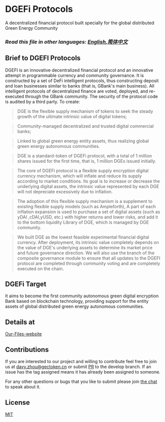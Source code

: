 # DGEFi Protocols
A decentralized financial protocol built specially for the global distributed Green Energy Community

### <em>Read this file in other languages: [English](https://github.com/GECToken-DeFi/DGEFi/blob/master/README.md),[简体中文]()</em>
  
## Brief to DGEFI Protocols 

DGEFI is an innovative decentralized financial protocol and an innovative attempt in programmable currency and community governance. It is constructed by a set of DeFi intelligent protocols, thus constructing deposit and loan businesses similar to banks (that is, GBank's main business). All intelligent protocols of decentralized finance are voted, deployed, and re-executed through the GBank community. The security of the protocol code is audited by a third party. To create:

> DGE is the flexible supply mechanism of tokens to seek the steady growth of the ultimate intrinsic value of digital tokens;

> Community-managed decentralized and trusted digital commercial banks;

> Linked to global green energy entity assets, thus realizing global green energy autonomous communities.

> DGE is a standard-token of DGEFi protocol, with a total of 1 million shares issued for the first time, that is, 1 million DGEs issued initially. 

> The core of DGEFi protocol is a flexible supply encryption digital currency mechanism, which will inflate and reduce its supply according to market conditions. Its goal is to increase or decrease the underlying digital assets, the intrinsic value represented by each DGE will not depreciate excessively due to inflation.

> The adoption of this flexible supply mechanism is a supplement to existing flexible supply models (such as Ampleforth), A part of each inflation expansion is used to purchase a set of digital assets (such as yDAI ,cDAI,yUSD, etc.) with higher returns and lower risks, and add it to the bottom liquidity Library <treasuryFactory> of DGE, which is managed by DGE community.

> We built DGE as the lowest feasible experimental financial digital currency. After deployment, its intrinsic value completely depends on the value of DGE's underlying assets to determine its market price and future governance direction. We will also use the branch of the composite governance module <Snapshot> to ensure that all updates to the DGEFI protocol are completed through community voting and are completely executed on the chain.

## DGEFi Target
It aims to become the first community autonomous green digital encryption Bank based on blockchain technology, providing support for the entity assets of global distributed green energy autonomous communities.

## Details at  

[Our-Files-website](https://documents.dgefi.finance/)

## Contributions
If you are interested to our project and willing to contribute feel free to join us at davy.zhou@gectoken.cn or submit [PR](https://github.com/DGEFi) to the develop branch. If an issue has the tag assigned means it has already been assigned to someone.

For any other questions or bugs that you like to submit please join [the chat](https://discord.com/invite/mD7Wz3E) to speak about it.

## License

[MIT](https://github.com/GECToken-DeFi/DGEFi/blob/master/LICENSE)
